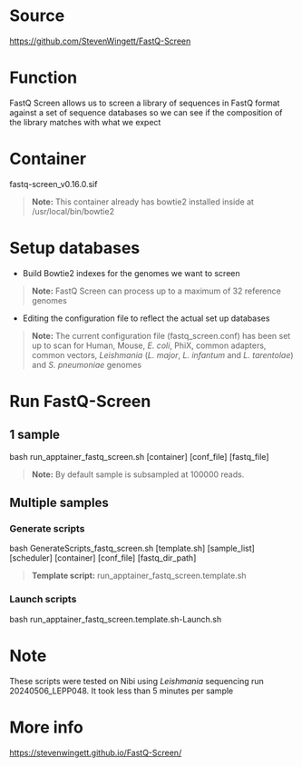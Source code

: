 # Source
https://github.com/StevenWingett/FastQ-Screen

# Function
FastQ Screen allows us to screen a library of sequences in FastQ format against a set of sequence databases so we can see if the composition of the library matches with what we expect

# Container 
fastq-screen_v0.16.0.sif
> **Note:** This container already has bowtie2 installed inside at /usr/local/bin/bowtie2

# Setup databases
- Build Bowtie2 indexes for the genomes we want to screen
> **Note:** FastQ Screen can process up to a maximum of 32 reference genomes
- Editing the configuration file to reflect the actual set up databases
> **Note:** The current configuration file (fastq_screen.conf) has been set up to scan for Human, Mouse, *E. coli*, PhiX, common adapters, common vectors, *Leishmania* (*L. major*, *L. infantum* and *L. tarentolae*) and *S. pneumoniae* genomes

# Run FastQ-Screen
## 1 sample
bash run_apptainer_fastq_screen.sh [container] [conf_file] [fastq_file]
> **Note:** By default sample is subsampled at 100000 reads.

## Multiple samples
### Generate scripts
bash GenerateScripts_fastq_screen.sh [template.sh] [sample_list] [scheduler] [container]
[conf_file] [fastq_dir_path]
> **Template script:** run_apptainer_fastq_screen.template.sh
### Launch scripts
bash run_apptainer_fastq_screen.template.sh-Launch.sh

# Note
These scripts were tested on Nibi using *Leishmania* sequencing run 20240506_LEPP048. It took less than 5 minutes per sample

# More info
https://stevenwingett.github.io/FastQ-Screen/
